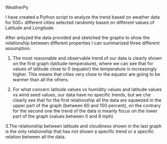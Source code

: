 WeatherPy

I have created a Python script to analyze the trend based on weather data for 500+ different cities selected randomly based on different values of Latitude and Longitude.

After anlyzed the data provided and sketched the graphs to show the relationship between different properties I can summarized three different assumption:

1. The most reasonable and observable trend of our data is clearly shown on the first graph (latitude-temperature), where we can see that for values of latitude close to 0 (equator) the temperature is increasingly higher. This means that cities very close to the equator are going to be warmer than all the others.

2. For what concern latitude values vs humidity values and latitude values vs  wind seed values,  our data have no specific trends, but we che clearly see that for the first relationship all the data are squeezed in the upper part of the graph (between 60 and 100 percent), on the contrary for the second one the trend of the data is meanly focus on the lower part of the graph (values between 0 and 8 mph)

3.The relationship between latitude and cloudiness shown in the last graph is the only relationship  that has not shown a specific trend or a specific relation between all the data.  
